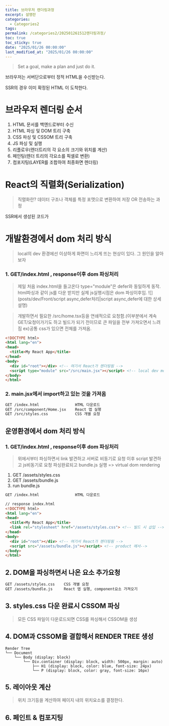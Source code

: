 ```yaml
---
title: 브라우저 렌더링과정
excerpt: 설명란
categories:
  - Categories2
tags: 
permalink: /categories2/202501261512렌더링과정/
toc: true
toc_sticky: true
date: "2025/01/26 00:00:00"
last_modified_at: "2025/01/26 00:00:00"
---
```

> Set a goal, make a plan and just do it.


브라우저는 서버단으로부터 정적 HTML을 수신받는다.

SSR의 경우 이미 확정된 HTML 이 도착한다.

# 브라우저 렌더링 순서
1. HTML 문서를 백엔드로부터 수신
2. HTML 파싱 및 DOM 트리 구축
3. CSS 파싱 및 CSSOM 트리 구축
4. JS 파싱 및 실행
5. 리플로우(렌더트리의 각 요소의 크기와 위치를 계산)
6. 페인팅(렌더 트리의 각요소를 픽셀로 변환)
7. 컴포지팅(LAYER를 조합하여 최종화면 렌더링)


# React의 직렬화(Serialization)
> 직렬화란? 데이터 구조나 객체를 특정 포맷으로 변환하여 저장 OR 전송하는 과정

SSR에서 생성된 코드가 




# 개발환경에서 dom 처리 방식
> local의 dev 환경에선 이상하게 화면이 느리게 뜨는 현상이 있다. 그 원인을 알아보자

### 1. GET/index.html , response이후 dom 파싱처리
> 제일 처음 index.html을 들고온다
> type="module"은 defer와 동일하게 동작. 
> html파싱과 같이 js를 다운 받지만 실제 js실행시점은 dom 파싱이후임. 
>  ![](posts/dev/Front/script async,defer처리|script async,defer에 대한 상세 설명)

> 개발하면서 필요한 /src/home.tsx등을 연쇄적으로 요청함.(이부분에서 계속 GET/요청이가기도 하고 빌드가 되기 전이므로 큰 파일을 전부 가져오면서 느려짐 ex)공통 css가 있으면 전체를 가져옴.
```html
<!DOCTYPE html>
<html lang="en">
<head>
  <title>My React App</title>
</head>
<body>
  <div id="root"></div> <!-- 여기서 React가 렌더링됨 -->
  <script type="module" src="/src/main.jsx"></script> <!-- local dev mode에서-->
</body>
</html>
```

### 2. main.jsx에서 import하고 있는 것을 가져옴
```bash
GET /index.html                HTML 다운로드
GET /src/component/Home.jsx    React 앱 실행
GET /src/styles.css            CSS 개별 요청
```





## 운영환경에서 dom 처리 방식

### 1. GET/index.html , response이후 dom 파싱처리
> 위에서부터 파싱하면서 link 발견하고 서버로 비동기로 요청 
> 이후 script 발견하고 js비동기로 요청
> 파싱완료되고 bundle.js 실행 => virtual dom rendering
1. GET /assets/styles.css 
2. GET /assets/bundle.js
3. run bundle.js

```bash
GET /index.html                HTML 다운로드
```

```html
// response index.html
<!DOCTYPE html>
<html lang="en">
<head>
  <title>My React App</title>
  <link rel="stylesheet" href="/assets/styles.css"> <!-- 빌드 시 삽입 -->
</head>
<body>
  <div id="root"></div> <!-- 여기서 React가 렌더링됨 -->
  <script src="/assets/bundle.js"></script> <!-- product 에서-->
</body>
</html>

```


## 2. DOM을 파싱하면서 나온 요소 추가요청

```bash
GET /assets/styles.css    CSS 개별 요청
GET /assets/bundle.js     React 앱 실행, component요소 가져오기
```


## 3. styles.css 다운 완료시 CSSOM 파싱
> 모든 CSS 파일이 다운로드되면 CSS를 파싱해서 CSSOM을 생성


## 4. DOM과 CSSOM을 결합해서 RENDER TREE 생성

```less
Render Tree
└── Document
    └── Body (display: block)
        └── Div.container (display: block, width: 500px, margin: auto)
            ├── H1 (display: block, color: blue, font-size: 24px)
            └── P (display: block, color: gray, font-size: 16px)
```


## 5. 레이아웃 계산
> 위치 크기등을 계산하여 페이지 내의 위치요소를 결정한다.


## 6. 페인트 & 컴포지팅
